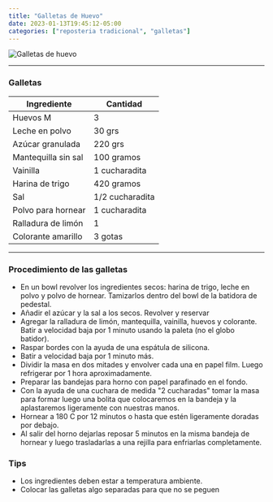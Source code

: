 ```yaml
---
title: "Galletas de Huevo"
date: 2023-01-13T19:45:12-05:00
categories: ["reposteria tradicional", "galletas"]
---
```

![Galletas de huevo](../../images/galletas_huevo.jpg)
___
### Galletas

| Ingrediente | Cantidad |
| ----------- | ----------- |
| Huevos M | 3 |
| Leche en polvo | 30 grs |
| Azúcar granulada | 220 grs |
| Mantequilla sin sal | 100 gramos |
| Vainilla | 1 cucharadita | 
| Harina de trigo | 420 gramos |
| Sal | 1/2 cucharadita |
| Polvo para hornear | 1 cucharadita |
| Ralladura de limón | 1 |
| Colorante amarillo | 3 gotas |


___

### Procedimiento de las galletas
- En un bowl revolver los ingredientes secos: harina de trigo, leche en polvo y polvo de hornear. Tamizarlos dentro del bowl de la batidora de pedestal.
- Añadir el azúcar y la sal a los secos. Revolver y reservar
- Agregar la ralladura de limón, mantequilla, vainilla, huevos y colorante. Batir a velocidad baja por 1 minuto usando la paleta (no el globo batidor).
- Raspar bordes con la ayuda de una espátula de silicona.
- Batir a velocidad baja por 1 minuto más.
- Dividir la masa en dos mitades y envolver cada una en papel film. Luego refrigerar por 1 hora aproximadamente.
- Preparar las bandejas para horno con papel parafinado en el fondo.
- Con la ayuda de una cuchara de medida "2 cucharadas" tomar la masa para formar luego una bolita que colocaremos en la bandeja y la aplastaremos ligeramente con nuestras manos.
- Hornear a 180 C por 12 minutos o hasta que estén ligeramente doradas por debajo.
- Al salir del horno dejarlas reposar 5 minutos en la misma bandeja de hornear y luego trasladarlas a una rejilla para enfriarlas completamente.

### Tips 
- Los ingredientes deben estar a temperatura ambiente.
- Colocar las galletas algo separadas para que no se peguen
